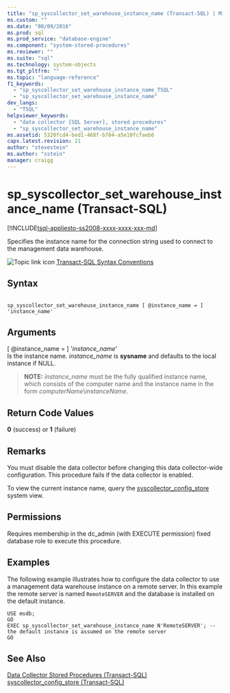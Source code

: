 ```yaml
---
title: "sp_syscollector_set_warehouse_instance_name (Transact-SQL) | Microsoft Docs"
ms.custom: ""
ms.date: "08/09/2016"
ms.prod: sql
ms.prod_service: "database-engine"
ms.component: "system-stored-procedures"
ms.reviewer: ""
ms.suite: "sql"
ms.technology: system-objects
ms.tgt_pltfrm: ""
ms.topic: "language-reference"
f1_keywords: 
  - "sp_syscollector_set_warehouse_instance_name_TSQL"
  - "sp_syscollector_set_warehouse_instance_name"
dev_langs: 
  - "TSQL"
helpviewer_keywords: 
  - "data collector [SQL Server], stored procedures"
  - "sp_syscollector_set_warehouse_instance_name"
ms.assetid: 5320fcd4-bed1-468f-b784-a5e10fcfaeb6
caps.latest.revision: 21
author: "stevestein"
ms.author: "sstein"
manager: craigg
---
```

# sp_syscollector_set_warehouse_instance_name (Transact-SQL)
[!INCLUDE[tsql-appliesto-ss2008-xxxx-xxxx-xxx-md](../../includes/tsql-appliesto-ss2008-xxxx-xxxx-xxx-md.md)]

  Specifies the instance name for the connection string used to connect to the management data warehouse.  
  
 ![Topic link icon](../../database-engine/configure-windows/media/topic-link.gif "Topic link icon") [Transact-SQL Syntax Conventions](../../t-sql/language-elements/transact-sql-syntax-conventions-transact-sql.md)  
  
## Syntax  
  
```  
  
sp_syscollector_set_warehouse_instance_name [ @instance_name = ] 'instance_name'  
```  
  
## Arguments  
 [ @instance_name = ] '*instance_name*'  
 Is the instance name. *instance_name* is **sysname** and defaults to the local instance if NULL.  
  
> **NOTE:**  *instance_name* must be the fully qualified instance name, which consists of the computer name and the instance name in the form *computerName*\\*instanceName*.  
  
## Return Code Values  
 **0** (success) or **1** (failure)  
  
## Remarks  
 You must disable the data collector before changing this data collector-wide configuration. This procedure fails if the data collector is enabled.  
  
 To view the current instance name, query the [syscollector_config_store](../../relational-databases/system-catalog-views/syscollector-config-store-transact-sql.md) system view.  
  
## Permissions  
 Requires membership in the dc_admin (with EXECUTE permission) fixed database role to execute this procedure.  
  
## Examples  
 The following example illustrates how to configure the data collector to use a management data warehouse instance on a remote server. In this example the remote server is named `RemoteSERVER` and the database is installed on the default instance.  
  
```  
USE msdb;  
GO  
EXEC sp_syscollector_set_warehouse_instance_name N'RemoteSERVER'; -- the default instance is assumed on the remote server  
GO  
```  
  
## See Also  
 [Data Collector Stored Procedures &#40;Transact-SQL&#41;](../../relational-databases/system-stored-procedures/data-collector-stored-procedures-transact-sql.md)   
 [syscollector_config_store &#40;Transact-SQL&#41;](../../relational-databases/system-catalog-views/syscollector-config-store-transact-sql.md)  
  
  
